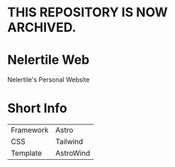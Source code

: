 # THIS REPOSITORY IS NOW ARCHIVED.

# Nelertile Web

Nelertile's Personal Website

# Short Info

|           |           |
| :-------- | :-------- |
| Framework | Astro     |
| CSS       | Tailwind  |
| Template  | AstroWind |
